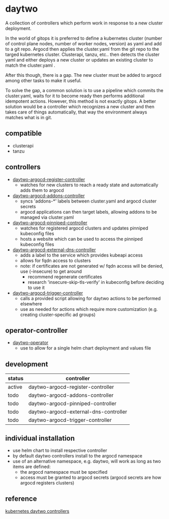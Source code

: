 # daytwo
A collection of controllers which perform work in response to a new cluster deployment.

In the world of gitops it is preferred to define a kubernetes cluster (number of control plane nodes, number of
worker nodes, version) as yaml and add to a git repo.  Argocd then applies the cluster.yaml from the git repo to
the targed kubernetes cluster.  Clusterapi, tanzu, etc.. then detects the cluster yaml and either deploys a new
cluster or updates an existing cluster to match the cluster.yaml .

After this though, there is a gap.  The new cluster must be added to argocd among other tasks to make it useful.

To solve the gap, a common solution is to use a pipeline which commits the cluster.yaml, waits for it to become
ready then performs additional idempotent actions.  However, this method is not exactly gitops.  A better solution
would be a controller which recognizes a new cluster and then takes care of things automatically, that way the
environment always matches what is in git.

## compatible
- clusterapi
- tanzu

## controllers
- [daytwo-argocd-register-controller](https://github.com/lknite/daytwo/tree/main/daytwo-argocd-register-controller)
  - watches for new clusters to reach a ready state and automatically adds them to argocd
- [daytwo-argocd-addons-controller](https://github.com/lknite/daytwo/tree/main/daytwo-argocd-addons-controller)
  - syncs 'addons-*' labels between cluster.yaml and argocd cluster secrets
  - argocd applications can then target labels, allowing addons to be managed via cluster.yaml
- [daytwo-argocd-pinniped-controller](https://github.com/lknite/daytwo/tree/main/daytwo-argocd-pinniped-controller)
  - watches for registered argocd clusters and updates pinniped kubeconfig files
  - hosts a website which can be used to access the pinniped kubeconfig files
- [daytwo-argocd-external-dns-controller](https://github.com/lknite/daytwo/tree/main/daytwo-argocd-external-dns-controller)
  - adds a label to the service which provides kubeapi access
  - allows for fqdn access to clusters
  - note: if certificates are not generated w/ fqdn access will be denied, use (-insecure) to get around
    - recommend regenerate certificates
    - research 'insecure-skip-tls-verify' in kubeconfig before deciding to use it
- [daytwo-argocd-trigger-controller](https://github.com/lknite/daytwo/tree/main/daytwo-argocd-trigger-controller)
  - calls a provided script allowing for daytwo actions to be performed elsewhere
  - use as needed for actions which require more customization (e.g. creating cluster-specific ad groups)

## operator-controller
- [daytwo-operator](https://github.com/lknite/daytwo/tree/main/daytwo-operator)
  - use to allow for a single helm chart deployment and values file

## development
| status | controller                            |
|--------|---------------------------------------|
| active | daytwo-argocd-register-controller     |
| todo   | daytwo-argocd-addons-controller       |
| todo   | daytwo-argocd-pinniped-controller     |
| todo   | daytwo-argocd-external-dns-controller |
| todo   | daytwo-argocd-trigger-controller      |

## individual installation
- use helm chart to install respective controller
- by default daytwo controllers install to the argocd namespace
- use of an alternative namespace, e.g. daytwo, will work as long as two items are defined:
  - the argocd namespace must be specified
  - access must be granted to argocd secrets (argocd secrets are how argocd registers clusters)


## reference ##
[kubernetes daytwo controllers](https://www.travisloyd.xyz/2023/07/08/kubernetes-daytwo-controllers/)

